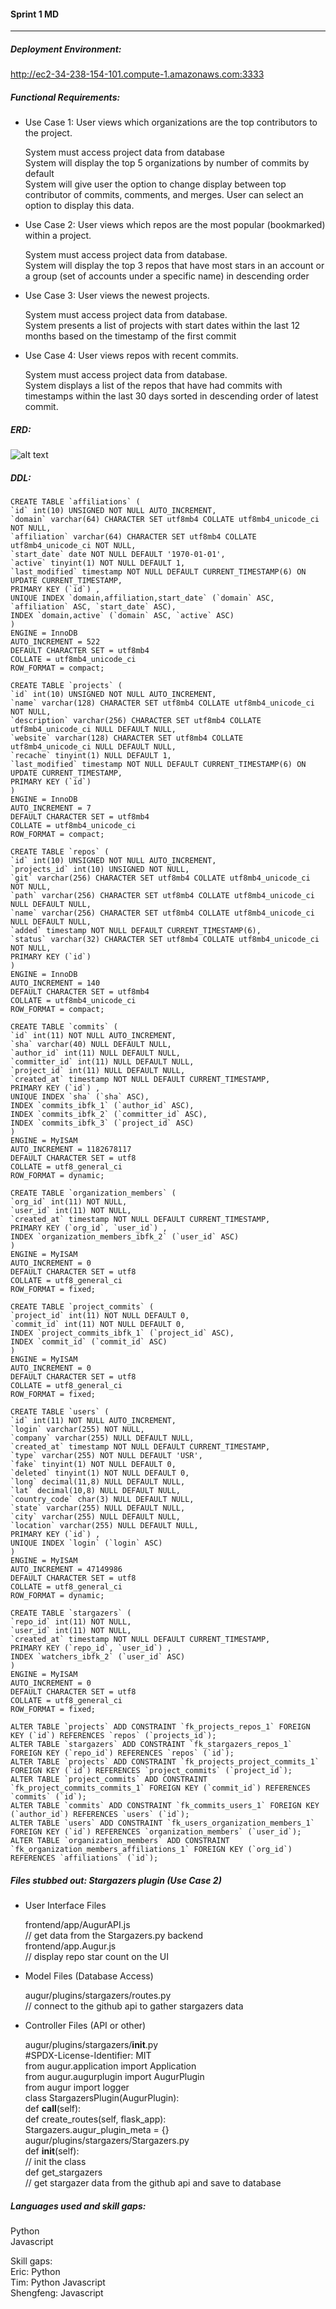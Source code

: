 #### Sprint 1 MD

---

##### Deployment Environment:
http://ec2-34-238-154-101.compute-1.amazonaws.com:3333


##### Functional Requirements:
* Use Case 1: User views which organizations are the top contributors to the project.

   System must access project data from database  
   System will display the top 5 organizations by number of commits by default  
   System will give user the option to change display between top contributor of commits, comments, and merges. User can select an option to display this data.  
	
* Use Case 2: User views which repos are the most popular (bookmarked) within a project.

   System must access project data from database.  
   System will display the top 3 repos that have most stars in an account or a group (set of accounts under a specific name) in descending order

* Use Case 3: User views the newest projects.

   System must access project data from database.  
   System presents a list of projects with start dates within the last 12 months based on the timestamp of the first commit

* Use Case 4: User views repos with recent commits.

   System must access project data from database.  
   System displays a list of the repos that have had commits with timestamps within the last 30 days sorted in descending order of latest commit.


##### ERD:

![alt text](https://github.com/EricNMitchell/augur-group21/blob/master/schema.png "Schema ERD")


##### DDL:

```
CREATE TABLE `affiliations` (
`id` int(10) UNSIGNED NOT NULL AUTO_INCREMENT,
`domain` varchar(64) CHARACTER SET utf8mb4 COLLATE utf8mb4_unicode_ci NOT NULL,
`affiliation` varchar(64) CHARACTER SET utf8mb4 COLLATE utf8mb4_unicode_ci NOT NULL,
`start_date` date NOT NULL DEFAULT '1970-01-01',
`active` tinyint(1) NOT NULL DEFAULT 1,
`last_modified` timestamp NOT NULL DEFAULT CURRENT_TIMESTAMP(6) ON UPDATE CURRENT_TIMESTAMP,
PRIMARY KEY (`id`) ,
UNIQUE INDEX `domain,affiliation,start_date` (`domain` ASC, `affiliation` ASC, `start_date` ASC),
INDEX `domain,active` (`domain` ASC, `active` ASC)
)
ENGINE = InnoDB
AUTO_INCREMENT = 522
DEFAULT CHARACTER SET = utf8mb4
COLLATE = utf8mb4_unicode_ci
ROW_FORMAT = compact;

CREATE TABLE `projects` (
`id` int(10) UNSIGNED NOT NULL AUTO_INCREMENT,
`name` varchar(128) CHARACTER SET utf8mb4 COLLATE utf8mb4_unicode_ci NOT NULL,
`description` varchar(256) CHARACTER SET utf8mb4 COLLATE utf8mb4_unicode_ci NULL DEFAULT NULL,
`website` varchar(128) CHARACTER SET utf8mb4 COLLATE utf8mb4_unicode_ci NULL DEFAULT NULL,
`recache` tinyint(1) NULL DEFAULT 1,
`last_modified` timestamp NOT NULL DEFAULT CURRENT_TIMESTAMP(6) ON UPDATE CURRENT_TIMESTAMP,
PRIMARY KEY (`id`) 
)
ENGINE = InnoDB
AUTO_INCREMENT = 7
DEFAULT CHARACTER SET = utf8mb4
COLLATE = utf8mb4_unicode_ci
ROW_FORMAT = compact;

CREATE TABLE `repos` (
`id` int(10) UNSIGNED NOT NULL AUTO_INCREMENT,
`projects_id` int(10) UNSIGNED NOT NULL,
`git` varchar(256) CHARACTER SET utf8mb4 COLLATE utf8mb4_unicode_ci NOT NULL,
`path` varchar(256) CHARACTER SET utf8mb4 COLLATE utf8mb4_unicode_ci NULL DEFAULT NULL,
`name` varchar(256) CHARACTER SET utf8mb4 COLLATE utf8mb4_unicode_ci NULL DEFAULT NULL,
`added` timestamp NOT NULL DEFAULT CURRENT_TIMESTAMP(6),
`status` varchar(32) CHARACTER SET utf8mb4 COLLATE utf8mb4_unicode_ci NOT NULL,
PRIMARY KEY (`id`) 
)
ENGINE = InnoDB
AUTO_INCREMENT = 140
DEFAULT CHARACTER SET = utf8mb4
COLLATE = utf8mb4_unicode_ci
ROW_FORMAT = compact;

CREATE TABLE `commits` (
`id` int(11) NOT NULL AUTO_INCREMENT,
`sha` varchar(40) NULL DEFAULT NULL,
`author_id` int(11) NULL DEFAULT NULL,
`committer_id` int(11) NULL DEFAULT NULL,
`project_id` int(11) NULL DEFAULT NULL,
`created_at` timestamp NOT NULL DEFAULT CURRENT_TIMESTAMP,
PRIMARY KEY (`id`) ,
UNIQUE INDEX `sha` (`sha` ASC),
INDEX `commits_ibfk_1` (`author_id` ASC),
INDEX `commits_ibfk_2` (`committer_id` ASC),
INDEX `commits_ibfk_3` (`project_id` ASC)
)
ENGINE = MyISAM
AUTO_INCREMENT = 1182678117
DEFAULT CHARACTER SET = utf8
COLLATE = utf8_general_ci
ROW_FORMAT = dynamic;

CREATE TABLE `organization_members` (
`org_id` int(11) NOT NULL,
`user_id` int(11) NOT NULL,
`created_at` timestamp NOT NULL DEFAULT CURRENT_TIMESTAMP,
PRIMARY KEY (`org_id`, `user_id`) ,
INDEX `organization_members_ibfk_2` (`user_id` ASC)
)
ENGINE = MyISAM
AUTO_INCREMENT = 0
DEFAULT CHARACTER SET = utf8
COLLATE = utf8_general_ci
ROW_FORMAT = fixed;

CREATE TABLE `project_commits` (
`project_id` int(11) NOT NULL DEFAULT 0,
`commit_id` int(11) NOT NULL DEFAULT 0,
INDEX `project_commits_ibfk_1` (`project_id` ASC),
INDEX `commit_id` (`commit_id` ASC)
)
ENGINE = MyISAM
AUTO_INCREMENT = 0
DEFAULT CHARACTER SET = utf8
COLLATE = utf8_general_ci
ROW_FORMAT = fixed;

CREATE TABLE `users` (
`id` int(11) NOT NULL AUTO_INCREMENT,
`login` varchar(255) NOT NULL,
`company` varchar(255) NULL DEFAULT NULL,
`created_at` timestamp NOT NULL DEFAULT CURRENT_TIMESTAMP,
`type` varchar(255) NOT NULL DEFAULT 'USR',
`fake` tinyint(1) NOT NULL DEFAULT 0,
`deleted` tinyint(1) NOT NULL DEFAULT 0,
`long` decimal(11,8) NULL DEFAULT NULL,
`lat` decimal(10,8) NULL DEFAULT NULL,
`country_code` char(3) NULL DEFAULT NULL,
`state` varchar(255) NULL DEFAULT NULL,
`city` varchar(255) NULL DEFAULT NULL,
`location` varchar(255) NULL DEFAULT NULL,
PRIMARY KEY (`id`) ,
UNIQUE INDEX `login` (`login` ASC)
)
ENGINE = MyISAM
AUTO_INCREMENT = 47149986
DEFAULT CHARACTER SET = utf8
COLLATE = utf8_general_ci
ROW_FORMAT = dynamic;

CREATE TABLE `stargazers` (
`repo_id` int(11) NOT NULL,
`user_id` int(11) NOT NULL,
`created_at` timestamp NOT NULL DEFAULT CURRENT_TIMESTAMP,
PRIMARY KEY (`repo_id`, `user_id`) ,
INDEX `watchers_ibfk_2` (`user_id` ASC)
)
ENGINE = MyISAM
AUTO_INCREMENT = 0
DEFAULT CHARACTER SET = utf8
COLLATE = utf8_general_ci
ROW_FORMAT = fixed;

ALTER TABLE `projects` ADD CONSTRAINT `fk_projects_repos_1` FOREIGN KEY (`id`) REFERENCES `repos` (`projects_id`);
ALTER TABLE `stargazers` ADD CONSTRAINT `fk_stargazers_repos_1` FOREIGN KEY (`repo_id`) REFERENCES `repos` (`id`);
ALTER TABLE `projects` ADD CONSTRAINT `fk_projects_project_commits_1` FOREIGN KEY (`id`) REFERENCES `project_commits` (`project_id`);
ALTER TABLE `project_commits` ADD CONSTRAINT `fk_project_commits_commits_1` FOREIGN KEY (`commit_id`) REFERENCES `commits` (`id`);
ALTER TABLE `commits` ADD CONSTRAINT `fk_commits_users_1` FOREIGN KEY (`author_id`) REFERENCES `users` (`id`);
ALTER TABLE `users` ADD CONSTRAINT `fk_users_organization_members_1` FOREIGN KEY (`id`) REFERENCES `organization_members` (`user_id`);
ALTER TABLE `organization_members` ADD CONSTRAINT `fk_organization_members_affiliations_1` FOREIGN KEY (`org_id`) REFERENCES `affiliations` (`id`);
```


##### Files stubbed out: Stargazers plugin (Use Case 2)
* User Interface Files

   frontend/app/AugurAPI.js  
   // get data from the Stargazers.py backend  
   frontend/app.Augur.js  
   // display repo star count on the UI  
	
* Model Files (Database Access)

   augur/plugins/stargazers/routes.py  
   // connect to the github api to gather stargazers data
	
* Controller Files (API or other)

   augur/plugins/stargazers/__init__.py  
   #SPDX-License-Identifier: MIT  
   from augur.application import Application  
   from augur.augurplugin import AugurPlugin  
   from augur import logger  
   class StargazersPlugin(AugurPlugin):  
   def __call__(self):  
   def create_routes(self, flask_app):  
   Stargazers.augur_plugin_meta = {}  
   augur/plugins/stargazers/Stargazers.py  
   def __init__(self):  
   // init the class  
   def get_stargazers  
   // get stargazer data from the github api and save to database	  		


##### Languages used and skill gaps:

Python  
Javascript  

Skill gaps:  
Eric: Python  
Tim: Python Javascript  
Shengfeng: Javascript  



